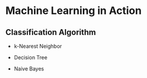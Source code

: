 # Machine Learning in Action

## Classification Algorithm

- k-Nearest Neighbor

- Decision Tree

- Naive Bayes
